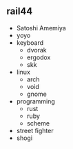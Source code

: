 ## rail44

* Satoshi Amemiya
* yoyo
* keyboard
  + dvorak
  + ergodox
  + skk
* linux
  + arch
  + void
  + gnome
* programming
  + rust
  + ruby
  + scheme
* street fighter
* shogi 
